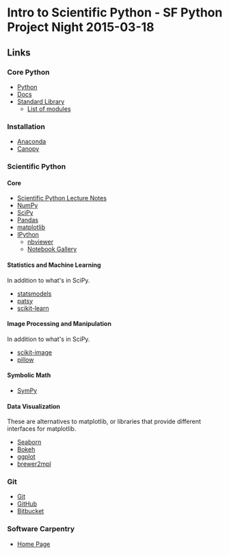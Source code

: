 Intro to Scientific Python - SF Python Project Night 2015-03-18
===============================================================

Links
-----

### Core Python

- [Python](https://www.python.org/)
- [Docs](https://docs.python.org/)
- [Standard Library](https://docs.python.org/2/library/index.html)
  - [List of modules](https://docs.python.org/2/py-modindex.html)

### Installation

- [Anaconda](http://docs.continuum.io/anaconda/)
- [Canopy](https://www.enthought.com/products/canopy/)

### Scientific Python

#### Core

- [Scientific Python Lecture Notes](https://scipy-lectures.github.io/)
- [NumPy](http://www.numpy.org/)
- [SciPy](http://scipy.org/)
- [Pandas](http://pandas.pydata.org/)
- [matplotlib](http://matplotlib.org/)
- [IPython](http://ipython.org/)
  - [nbviewer](http://nbviewer.ipython.org/)
  - [Notebook Gallery](https://github.com/ipython/ipython/wiki/A-gallery-of-interesting-IPython-Notebooks)

#### Statistics and Machine Learning

In addition to what's in SciPy.

- [statsmodels](http://statsmodels.sourceforge.net/)
- [patsy](http://patsy.readthedocs.org/)
- [scikit-learn](http://scikit-learn.org/)

#### Image Processing and Manipulation

In addition to what's in SciPy.

- [scikit-image](http://scikit-image.org/)
- [pillow](https://pillow.readthedocs.org)

#### Symbolic Math

- [SymPy](http://sympy.org/)

#### Data Visualization

These are alternatives to matplotlib, or libraries that provide
different interfaces for matplotlib.

- [Seaborn](http://web.stanford.edu/~mwaskom/software/seaborn/)
- [Bokeh](http://bokeh.pydata.org/)
- [ggplot](http://ggplot.yhathq.com/)
- [brewer2mpl](https://github.com/jiffyclub/brewer2mpl/wiki)

### Git

- [Git](http://git-scm.com/)
- [GitHub](https://github.com/)
- [Bitbucket](https://bitbucket.org/)

### Software Carpentry

- [Home Page](http://software-carpentry.org/)

